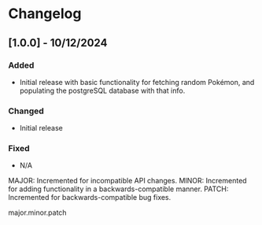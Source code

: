 # Changelog

## [1.0.0] - 10/12/2024
### Added
- Initial release with basic functionality for fetching random Pokémon, and populating the postgreSQL database with that info.

### Changed
- Initial release

### Fixed
- N/A

MAJOR: Incremented for incompatible API changes.
MINOR: Incremented for adding functionality in a backwards-compatible manner.
PATCH: Incremented for backwards-compatible bug fixes.

major.minor.patch